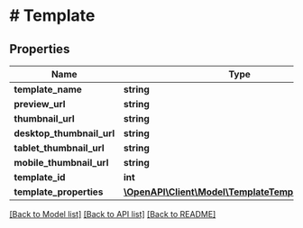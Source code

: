 # # Template

## Properties

Name | Type | Description | Notes
------------ | ------------- | ------------- | -------------
**template_name** | **string** |  | [optional]
**preview_url** | **string** |  | [optional]
**thumbnail_url** | **string** |  | [optional]
**desktop_thumbnail_url** | **string** |  | [optional]
**tablet_thumbnail_url** | **string** |  | [optional]
**mobile_thumbnail_url** | **string** |  | [optional]
**template_id** | **int** |  | [optional]
**template_properties** | [**\OpenAPI\Client\Model\TemplateTemplateProperties**](TemplateTemplateProperties.md) |  | [optional]

[[Back to Model list]](../../README.md#models) [[Back to API list]](../../README.md#endpoints) [[Back to README]](../../README.md)
